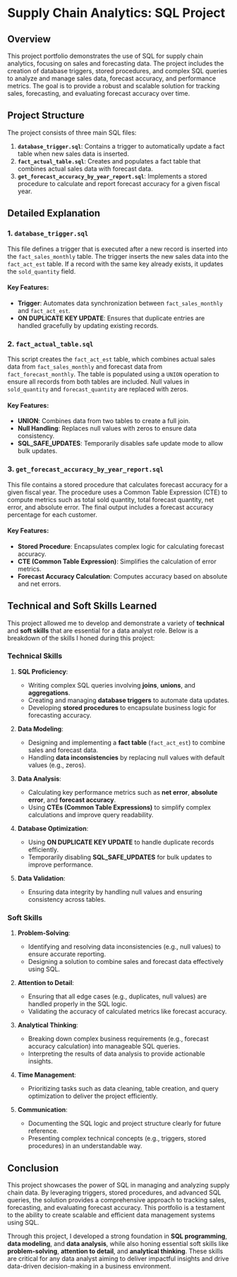 # Supply Chain Analytics: SQL Project 

## Overview

This project portfolio demonstrates the use of SQL for supply chain analytics, focusing on sales and forecasting data. The project includes the creation of database triggers, stored procedures, and complex SQL queries to analyze and manage sales data, forecast accuracy, and performance metrics. The goal is to provide a robust and scalable solution for tracking sales, forecasting, and evaluating forecast accuracy over time.

## Project Structure

The project consists of three main SQL files:

1. **`database_trigger.sql`**: Contains a trigger to automatically update a fact table when new sales data is inserted.
2. **`fact_actual_table.sql`**: Creates and populates a fact table that combines actual sales data with forecast data.
3. **`get_forecast_accuracy_by_year_report.sql`**: Implements a stored procedure to calculate and report forecast accuracy for a given fiscal year.

## Detailed Explanation

### 1. `database_trigger.sql`

This file defines a trigger that is executed after a new record is inserted into the `fact_sales_monthly` table. The trigger inserts the new sales data into the `fact_act_est` table. If a record with the same key already exists, it updates the `sold_quantity` field.

#### Key Features:
- **Trigger**: Automates data synchronization between `fact_sales_monthly` and `fact_act_est`.
- **ON DUPLICATE KEY UPDATE**: Ensures that duplicate entries are handled gracefully by updating existing records.

### 2. `fact_actual_table.sql`

This script creates the `fact_act_est` table, which combines actual sales data from `fact_sales_monthly` and forecast data from `fact_forecast_monthly`. The table is populated using a `UNION` operation to ensure all records from both tables are included. Null values in `sold_quantity` and `forecast_quantity` are replaced with zeros.

#### Key Features:
- **UNION**: Combines data from two tables to create a full join.
- **Null Handling**: Replaces null values with zeros to ensure data consistency.
- **SQL_SAFE_UPDATES**: Temporarily disables safe update mode to allow bulk updates.

### 3. `get_forecast_accuracy_by_year_report.sql`

This file contains a stored procedure that calculates forecast accuracy for a given fiscal year. The procedure uses a Common Table Expression (CTE) to compute metrics such as total sold quantity, total forecast quantity, net error, and absolute error. The final output includes a forecast accuracy percentage for each customer.

#### Key Features:
- **Stored Procedure**: Encapsulates complex logic for calculating forecast accuracy.
- **CTE (Common Table Expression)**: Simplifies the calculation of error metrics.
- **Forecast Accuracy Calculation**: Computes accuracy based on absolute and net errors.

## Technical and Soft Skills Learned

This project allowed me to develop and demonstrate a variety of **technical** and **soft skills** that are essential for a data analyst role. Below is a breakdown of the skills I honed during this project:

### **Technical Skills**
1. **SQL Proficiency**:
   - Writing complex SQL queries involving **joins**, **unions**, and **aggregations**.
   - Creating and managing **database triggers** to automate data updates.
   - Developing **stored procedures** to encapsulate business logic for forecasting accuracy.

2. **Data Modeling**:
   - Designing and implementing a **fact table** (`fact_act_est`) to combine sales and forecast data.
   - Handling **data inconsistencies** by replacing null values with default values (e.g., zeros).

3. **Data Analysis**:
   - Calculating key performance metrics such as **net error**, **absolute error**, and **forecast accuracy**.
   - Using **CTEs (Common Table Expressions)** to simplify complex calculations and improve query readability.

4. **Database Optimization**:
   - Using **ON DUPLICATE KEY UPDATE** to handle duplicate records efficiently.
   - Temporarily disabling **SQL_SAFE_UPDATES** for bulk updates to improve performance.

5. **Data Validation**:
   - Ensuring data integrity by handling null values and ensuring consistency across tables.

### **Soft Skills**
1. **Problem-Solving**:
   - Identifying and resolving data inconsistencies (e.g., null values) to ensure accurate reporting.
   - Designing a solution to combine sales and forecast data effectively using SQL.

2. **Attention to Detail**:
   - Ensuring that all edge cases (e.g., duplicates, null values) are handled properly in the SQL logic.
   - Validating the accuracy of calculated metrics like forecast accuracy.

3. **Analytical Thinking**:
   - Breaking down complex business requirements (e.g., forecast accuracy calculation) into manageable SQL queries.
   - Interpreting the results of data analysis to provide actionable insights.

4. **Time Management**:
   - Prioritizing tasks such as data cleaning, table creation, and query optimization to deliver the project efficiently.

5. **Communication**:
   - Documenting the SQL logic and project structure clearly for future reference.
   - Presenting complex technical concepts (e.g., triggers, stored procedures) in an understandable way.

## Conclusion

This project showcases the power of SQL in managing and analyzing supply chain data. By leveraging triggers, stored procedures, and advanced SQL queries, the solution provides a comprehensive approach to tracking sales, forecasting, and evaluating forecast accuracy. This portfolio is a testament to the ability to create scalable and efficient data management systems using SQL.

Through this project, I developed a strong foundation in **SQL programming**, **data modeling**, and **data analysis**, while also honing essential soft skills like **problem-solving**, **attention to detail**, and **analytical thinking**. These skills are critical for any data analyst aiming to deliver impactful insights and drive data-driven decision-making in a business environment.
